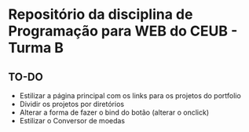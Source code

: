 # Repositório da disciplina de Programação para WEB do CEUB - Turma B

## TO-DO

 - Estilizar a página principal com os links para os projetos do portfolio
 - Dividir os projetos por diretórios
 - Alterar a forma de fazer o bind do botão (alterar o onclick)
 - Estilizar o Conversor de moedas
